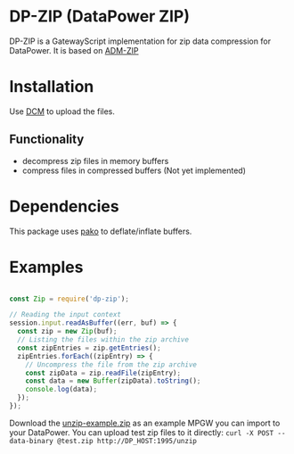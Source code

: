 # DP-ZIP (DataPower ZIP)

DP-ZIP is a GatewayScript implementation for zip data compression for DataPower.
It is based on [ADM-ZIP](https://github.com/cthackers/adm-zip)

# Installation
Use [DCM](https://github.com/ibm-datapower/datapower-configuration-manager) to upload the files.

## Functionality

* decompress zip files in memory buffers
* compress files in compressed buffers (Not yet implemented)

# Dependencies
This package uses [pako](https://nodeca.github.io/pako/) to deflate/inflate buffers.

# Examples

```javascript

const Zip = require('dp-zip');

// Reading the input context
session.input.readAsBuffer((err, buf) => {
  const zip = new Zip(buf);
  // Listing the files within the zip archive
  const zipEntries = zip.getEntries();
  zipEntries.forEach((zipEntry) => {
    // Uncompress the file from the zip archive
    const zipData = zip.readFile(zipEntry);
    const data = new Buffer(zipData).toString();
    console.log(data);
  });
});

```
Download the [unzip-example.zip](https://gist.githubusercontent.com/dorser/7291249e101a5c2b1fe5794722b0dda1/raw/d37f89e78d1659beecd8fa9a4eb10da29d4c60f8/unzip-example.zip) as an example MPGW you can import to your DataPower.
You can upload test zip files to it directly:
`curl -X POST --data-binary @test.zip http://DP_HOST:1995/unzip`
